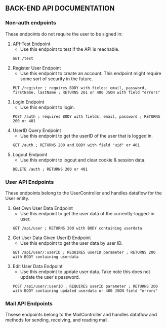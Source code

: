 ## BACK-END API DOCUMENTATION

### Non-auth endpoints
These endpoints do not require the user to be signed in:
1. API-Test Endpoint
    - Use this endpoint to test if the API is reachable.
    ```
    GET /test
    ```
2. Register User Endpoint
    - Use this endpoint to create an account. This endpoint might require some sort of security in the future.
    ```
    PUT /register ; requires BODY with fields: email, password, firstName, lastName ; RETURNS 201 or 400 JSON with field "errors"
    ```
3. Login Endpoint
    - Use this endpoint to login.
    ```
    POST /auth ; requires BODY with fields: email, password ; RETURNS 200 or 401
    ```
4. UserID Query Endpoint
    - Use this endpoint to get the userID of the user that is logged in.
    ```
    GET /auth ; RETURNS 200 and BODY with field "uid" or 401
    ```
5. Logout Endpoint
    - Use this endpoint to logout and clear cookie & session data.
    ```
    DELETE /auth ; RETURNS 200 or 401
    ```

### User API Endpoints
These endpoints belong to the UserController and handles dataflow for the User entity.
1. Get Own User Data Endpoint
    - Use this endpoint to get the user data of the currently-logged-in user.
    ```
    GET /api/user ; RETURNS 200 with BODY containing userdata
    ```
2. Get User Data Given UserID Endpoint
    - Use this endpoint to get the user data by user ID.
    ```
    GET /api/user/:userID ; REQUIRES userID parameter ; RETURNS 200 with BODY containing userdata
    ```
3. Edit User Data Endpoint
    - Use this endpoint to update user data. Take note this does not update the user's password.
    ```
    POST /api/user/:userID ; REQUIRES userID parameter ; RETURNS 200 with BODY containing updated userdata or 400 JSON field "errors"
    ```

### Mail API Endpoints
Thsese endpoints belong to the MailController and handles dataflow and methods for sending, receiving, and reading mail.